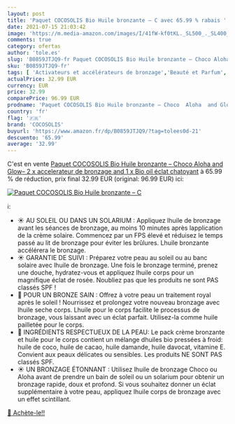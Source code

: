 ```yaml
---
layout: post
title: 'Paquet COCOSOLIS Bio Huile bronzante – C avec 65.99 % rabais '
date: 2021-07-15 21:03:42
image: 'https://m.media-amazon.com/images/I/41fW-kf0tKL._SL500_._SL400_.jpg'
comments: true
category: ofertas
author: 'tole.es'
slug: 'B0859JTJQ9-fr Paquet COCOSOLIS Bio Huile bronzante – Choco Aloha and...'
sku: 'B0859JTJQ9-fr'
tags: [ 'Activateurs et accélérateurs de bronzage','Beauté et Parfum','Soins pour la peau','Solaires et bronzants','cocosolis', ]
actualPrice: 32.99 EUR
currency: EUR
price: 32.99
comparePrice: 96.99 EUR
prodname: 'Paquet COCOSOLIS Bio Huile bronzante – Choco  Aloha  and Glow– 2 x accelerateur de bronzage and 1 x Bio oil éclat chatoyant'
country: 'fr'
flag: '🇫🇷'
brand: 'COCOSOLIS'
buyurl: 'https://www.amazon.fr/dp/B0859JTJQ9/?tag=tolees0d-21'
descuento: '65.99'
average: '32.99'
---
```


C'est en vente [Paquet COCOSOLIS Bio Huile bronzante – Choco  Aloha  and Glow– 2 x accelerateur de bronzage and 1 x Bio oil éclat chatoyant](https://www.amazon.fr/dp/B0859JTJQ9/?tag=tolees0d-21)  à  65.99 % de réduction, prix final  32.99 EUR (original: 96.99 EUR) ici:

[![Paquet COCOSOLIS Bio Huile bronzante – C](https://m.media-amazon.com/images/I/41fW-kf0tKL._SL500_._SL400_.jpg)](https://www.amazon.fr/dp/B0859JTJQ9/?tag=tolees0d-21)

ℹ️:

- ☀️ AU SOLEIL OU DANS UN SOLARIUM : Appliquez lhuile de bronzage avant les séances de bronzage, au moins 10 minutes après lapplication de la crème solaire. Commencez par un FPS élevé et réduisez le temps passé au lit de bronzage pour éviter les brûlures. Lhuile bronzante accélérera le bronzage.
- ☀️ GARANTIE DE SUIVI : Préparez votre peau au soleil ou au banc solaire avec lhuile de bronzage. Une fois le bronzage terminé, prenez une douche, hydratez-vous et appliquez lhuile corps pour un magnifique éclat de rosée. Noubliez pas que les produits ne sont PAS classés SPF !
- 🌸 POUR UN BRONZE SAIN : Offrez à votre peau un traitement royal après le soleil ! Nourrissez et prolongez votre nouveau bronzage avec lhuile seche corps. Lhuile pour le corps facilite le processus de bronzage, vous laissant avec un éclat parfait. Utilisez-la comme huile pailletée pour le corps.
- 🌸 INGRÉDIENTS RESPECTUEUX DE LA PEAU: Le pack crème bronzante et huile pour le corps contient un mélange dhuiles bio pressées à froid: huile de coco, huile de cacao, huile damande, huile davocat, vitamine E. Convient aux peaux délicates ou sensibles. Les produits NE SONT PAS classés SPF.
- ☀️ UN BRONZAGE ÉTONNANT : Utilisez lhuile de bronzage Choco ou Aloha avant de prendre un bain de soleil ou un solarium pour obtenir un bronzage rapide, doux et profond. Si vous souhaitez donner un éclat supplémentaire à votre peau, appliquez lhuile corps de bronzage avec un effet scintillant.

[🛒 Achète-le!!](https://www.amazon.fr/dp/B0859JTJQ9/?tag=tolees0d-21)
